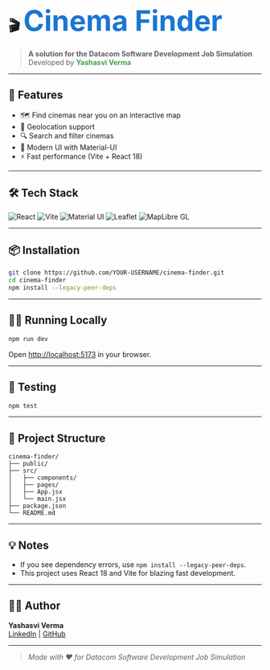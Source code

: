 # 🎬 <span style="color:#1976d2;font-size:2em;">Cinema Finder</span>

> **A solution for the Datacom Software Development Job Simulation**  
> Developed by **<span style="color:#43a047;font-weight:bold;">Yashasvi Verma</span>**

---

## 🚀 Features

- 🗺️ Find cinemas near you on an interactive map
- 📍 Geolocation support
- 🔍 Search and filter cinemas
- 🌙 Modern UI with Material-UI
- ⚡ Fast performance (Vite + React 18)

---

## 🛠️ Tech Stack

![React](https://img.shields.io/badge/React-18.2.0-61DAFB?logo=react)
![Vite](https://img.shields.io/badge/Vite-5.0.11-646CFF?logo=vite)
![Material UI](https://img.shields.io/badge/MUI-5.11.6-1976D2?logo=mui)
![Leaflet](https://img.shields.io/badge/Leaflet-1.9.3-199900?logo=leaflet)
![MapLibre GL](https://img.shields.io/badge/MapLibre-2.4.0-1A1A1A?logo=maplibre)

---

## 📦 Installation

```sh
git clone https://github.com/YOUR-USERNAME/cinema-finder.git
cd cinema-finder
npm install --legacy-peer-deps
```

---

## 🏃‍♂️ Running Locally

```sh
npm run dev
```

Open [http://localhost:5173](http://localhost:5173) in your browser.

---

## 🧪 Testing

```sh
npm test
```

---

## 📁 Project Structure

```
cinema-finder/
├── public/
├── src/
│   ├── components/
│   ├── pages/
│   ├── App.jsx
│   └── main.jsx
├── package.json
└── README.md
```

---

## 💡 Notes

- If you see dependency errors, use `npm install --legacy-peer-deps`.
- This project uses React 18 and Vite for blazing fast development.

---

## 🙋‍♂️ Author

**Yashasvi Verma**  
[LinkedIn](https://www.linkedin.com/in/yashasvi-verma/) | [GitHub](https://github.com/YOUR-USERNAME)

---

> _Made with ❤️ for Datacom Software Development Job Simulation_
